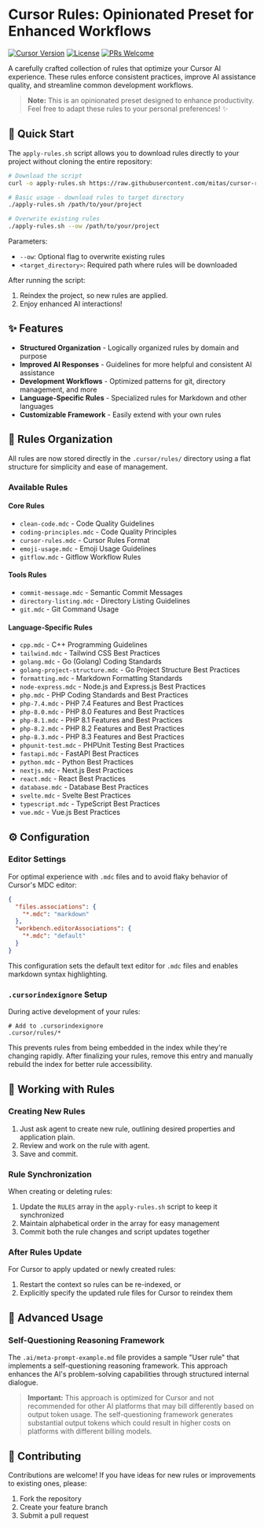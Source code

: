 # Cursor Rules: Opinionated Preset for Enhanced Workflows

[![Cursor Version](https://img.shields.io/badge/Cursor-v0.47.8-blue)](https://cursor.sh)
[![License](https://img.shields.io/badge/License-MIT-green.svg)](LICENSE)
[![PRs Welcome](https://img.shields.io/badge/PRs-welcome-brightgreen.svg)](https://github.com/mitas/cursor-rules/pulls)

A carefully crafted collection of rules that optimize your Cursor AI experience. These rules enforce consistent practices, improve AI assistance quality, and streamline common development workflows.

> **Note:** This is an opinionated preset designed to enhance productivity. Feel free to adapt these rules to your personal preferences! ✨

## 🚀 Quick Start

The `apply-rules.sh` script allows you to download rules directly to your project without cloning the entire repository:

```bash
# Download the script
curl -o apply-rules.sh https://raw.githubusercontent.com/mitas/cursor-rules/master/apply-rules.sh && chmod +x apply-rules.sh

# Basic usage - download rules to target directory
./apply-rules.sh /path/to/your/project

# Overwrite existing rules
./apply-rules.sh --ow /path/to/your/project
```

Parameters:

- `--ow`: Optional flag to overwrite existing rules
- `<target_directory>`: Required path where rules will be downloaded

After running the script:

1. Reindex the project, so new rules are applied.
2. Enjoy enhanced AI interactions!

## ✨ Features

- **Structured Organization** - Logically organized rules by domain and purpose
- **Improved AI Responses** - Guidelines for more helpful and consistent AI assistance
- **Development Workflows** - Optimized patterns for git, directory management, and more
- **Language-Specific Rules** - Specialized rules for Markdown and other languages
- **Customizable Framework** - Easily extend with your own rules

## 📁 Rules Organization

All rules are now stored directly in the `.cursor/rules/` directory using a flat structure for simplicity and ease of management.

### Available Rules

#### Core Rules

- `clean-code.mdc` - Code Quality Guidelines
- `coding-principles.mdc` - Code Quality Principles
- `cursor-rules.mdc` - Cursor Rules Format
- `emoji-usage.mdc` - Emoji Usage Guidelines
- `gitflow.mdc` - Gitflow Workflow Rules

#### Tools Rules

- `commit-message.mdc` - Semantic Commit Messages
- `directory-listing.mdc` - Directory Listing Guidelines
- `git.mdc` - Git Command Usage

#### Language-Specific Rules

- `cpp.mdc` - C++ Programming Guidelines
- `tailwind.mdc` - Tailwind CSS Best Practices
- `golang.mdc` - Go (Golang) Coding Standards
- `golang-project-structure.mdc` - Go Project Structure Best Practices
- `formatting.mdc` - Markdown Formatting Standards
- `node-express.mdc` - Node.js and Express.js Best Practices
- `php.mdc` - PHP Coding Standards and Best Practices
- `php-7.4.mdc` - PHP 7.4 Features and Best Practices
- `php-8.0.mdc` - PHP 8.0 Features and Best Practices
- `php-8.1.mdc` - PHP 8.1 Features and Best Practices
- `php-8.2.mdc` - PHP 8.2 Features and Best Practices
- `php-8.3.mdc` - PHP 8.3 Features and Best Practices
- `phpunit-test.mdc` - PHPUnit Testing Best Practices
- `fastapi.mdc` - FastAPI Best Practices
- `python.mdc` - Python Best Practices
- `nextjs.mdc` - Next.js Best Practices
- `react.mdc` - React Best Practices
- `database.mdc` - Database Best Practices
- `svelte.mdc` - Svelte Best Practices
- `typescript.mdc` - TypeScript Best Practices
- `vue.mdc` - Vue.js Best Practices


## ⚙️ Configuration

### Editor Settings

For optimal experience with `.mdc` files and to avoid flaky behavior of Cursor's MDC editor:

```json
{
  "files.associations": {
    "*.mdc": "markdown"
  },
  "workbench.editorAssociations": {
    "*.mdc": "default"
  }
}
```

This configuration sets the default text editor for `.mdc` files and enables markdown syntax highlighting.

### `.cursorindexignore` Setup

During active development of your rules:

```
# Add to .cursorindexignore
.cursor/rules/*
```

This prevents rules from being embedded in the index while they're changing rapidly. After finalizing your rules, remove this entry and manually rebuild the index for better rule accessibility.

## 🔧 Working with Rules

### Creating New Rules

1. Just ask agent to create new rule, outlining desired properties and application plain.
2. Review and work on the rule with agent.
3. Save and commit.

### Rule Synchronization

When creating or deleting rules:

1. Update the `RULES` array in the `apply-rules.sh` script to keep it synchronized
2. Maintain alphabetical order in the array for easy management
3. Commit both the rule changes and script updates together

### After Rules Update

For Cursor to apply updated or newly created rules:

1. Restart the context so rules can be re-indexed, or
2. Explicitly specify the updated rule files for Cursor to reindex them

## 🧠 Advanced Usage

### Self-Questioning Reasoning Framework

The `.ai/meta-prompt-example.md` file provides a sample "User rule" that implements a self-questioning reasoning framework. This approach enhances the AI's problem-solving capabilities through structured internal dialogue.

> **Important:** This approach is optimized for Cursor and not recommended for other AI platforms that may bill differently based on output token usage. The self-questioning framework generates substantial output tokens which could result in higher costs on platforms with different billing models.

## 🤝 Contributing

Contributions are welcome! If you have ideas for new rules or improvements to existing ones, please:

1. Fork the repository
2. Create your feature branch
3. Submit a pull request
